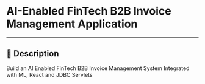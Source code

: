 #  AI-Enabled FinTech B2B Invoice Management Application


---
## 📇 Description
Build an AI Enabled FinTech B2B Invoice Management System Integrated with ML, React and JDBC Servlets
